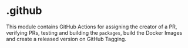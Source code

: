 # .github

This module contains GitHub Actions for assigning the creator of a PR, verifying PRs, testing and building the `packages`, build the Docker Images and create a released version on GitHub Tagging.